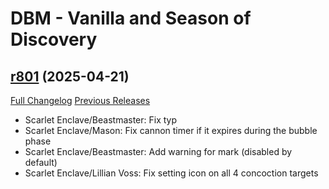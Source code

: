 # DBM - Vanilla and Season of Discovery

## [r801](https://github.com/DeadlyBossMods/DBM-Vanilla/tree/r801) (2025-04-21)
[Full Changelog](https://github.com/DeadlyBossMods/DBM-Vanilla/compare/r800...r801) [Previous Releases](https://github.com/DeadlyBossMods/DBM-Vanilla/releases)

- Scarlet Enclave/Beastmaster: Fix typ  
- Scarlet Enclave/Mason: Fix cannon timer if it expires during the bubble phase  
- Scarlet Enclave/Beastmaster: Add warning for mark (disabled by default)  
- Scarlet Enclave/Lillian Voss: Fix setting icon on all 4 concoction targets  
